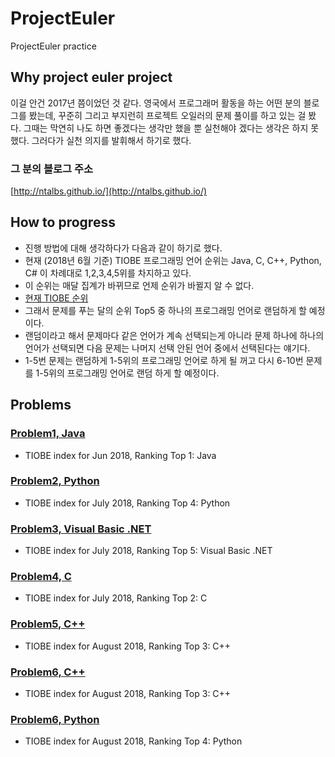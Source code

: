 # ProjectEuler

ProjectEuler practice

## Why project euler project

이걸 안건 2017년 쯤이었던 것 같다.
영국에서 프로그래머 활동을 하는 어떤 분의 블로그를 봤는데, 꾸준히 그리고 부지런히 프로젝트 오일러의 문제 풀이를 하고 있는 걸 봤다. 그때는 막연히 나도 하면 좋겠다는 생각만 했을 뿐 실천해야 겠다는 생각은 하지 못했다. 그러다가 실천 의지를 발휘해서 하기로 했다.

### 그 분의 블로그 주소

[http://ntalbs.github.io/](http://ntalbs.github.io/)

## How to progress

- 진행 방법에 대해 생각하다가 다음과 같이 하기로 했다.
- 현재 (2018년 6월 기준) TIOBE 프로그래밍 언어 순위는 Java, C, C++, Python, C# 이 차례대로 1,2,3,4,5위를 차지하고 있다.
- 이 순위는 매달 집계가 바뀌므로 언제 순위가 바뀔지 알 수 없다.
- [현재 TIOBE 순위](https://www.tiobe.com/tiobe-index/)
- 그래서 문제를 푸는 달의 순위 Top5 중 하나의 프로그래밍 언어로 랜덤하게 할 예정이다.
- 랜덤이라고 해서 문제마다 같은 언어가 계속 선택되는게 아니라 문제 하나에 하나의 언어가 선택되면 다음 문제는 나머지 선택 안된 언어 중에서 선택된다는 얘기다.
- 1-5번 문제는 랜덤하게 1-5위의 프로그래밍 언어로 하게 될 꺼고 다시 6-10번 문제를 1-5위의 프로그래밍 언어로 랜덤 하게 할 예정이다.

## Problems

### [Problem1, Java](https://github.com/jongfeel/ProjectEuler/tree/master/Problem1)

- TIOBE index for Jun 2018, Ranking Top 1: Java

### [Problem2, Python](https://github.com/jongfeel/ProjectEuler/tree/master/Problem2)

- TIOBE index for July 2018, Ranking Top 4: Python

### [Problem3, Visual Basic .NET](https://github.com/jongfeel/ProjectEuler/tree/master/Problem3)

- TIOBE index for July 2018, Ranking Top 5: Visual Basic .NET

### [Problem4, C](https://github.com/jongfeel/ProjectEuler/tree/master/Problem4)

- TIOBE index for July 2018, Ranking Top 2: C

### [Problem5, C++](https://github.com/jongfeel/ProjectEuler/tree/master/Problem5)

- TIOBE index for August 2018, Ranking Top 3: C++

### [Problem6, C++](https://github.com/jongfeel/ProjectEuler/tree/master/Problem6)

- TIOBE index for August 2018, Ranking Top 3: C++

### [Problem6, Python](https://github.com/jongfeel/ProjectEuler/tree/master/Problem7)

- TIOBE index for August 2018, Ranking Top 4: Python